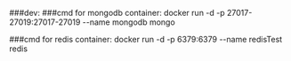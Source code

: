 ###dev:
###cmd for mongodb container:
docker run -d -p 27017-27019:27017-27019 --name mongodb mongo

###cmd for redis container:
docker run -d -p 6379:6379 --name redisTest redis

